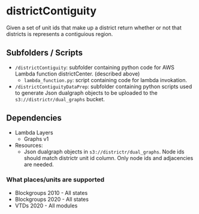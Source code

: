 # districtContiguity

Given a set of unit ids that make up a district return whether or not that districts is represents
a contiguious region.

## Subfolders / Scripts

* `/districtContiguity`: subfolder containing python code for AWS Lambda function districtCenter.
    (described above)
    * `lambda_function.py`: script containing code for lambda invokation.
* `/districtContiguityDataPrep`: subfolder containing python scripts used to generate Json dualgraph
    objects to be uploaded to the `s3://districtr/dual_graphs` bucket.

## Dependencies
* Lambda Layers
    * Graphs v1
* Resources:
    * Json dualgraph objects in `s3://districtr/dual_graphs`.  Node ids should match districtr unit
      id column.  Only node ids and adjacencies are needed.

### What places/units are supported

* Blockgroups 2010 - All states
* Blockgroups 2020 - All states
* VTDs 2020 - All modules
